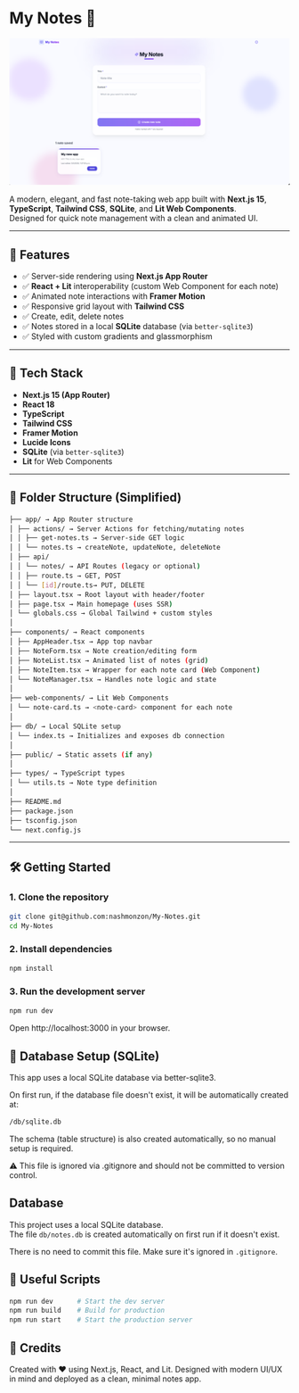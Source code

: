 # My Notes 📝

![My Notes App Preview](./My-NotesImg.png)

A modern, elegant, and fast note-taking web app built with **Next.js 15**, **TypeScript**, **Tailwind CSS**, **SQLite**, and **Lit Web Components**.  
Designed for quick note management with a clean and animated UI.

---

## 🚀 Features

- ✅ Server-side rendering using **Next.js App Router**
- ✅ **React + Lit** interoperability (custom Web Component for each note)
- ✅ Animated note interactions with **Framer Motion**
- ✅ Responsive grid layout with **Tailwind CSS**
- ✅ Create, edit, delete notes
- ✅ Notes stored in a local **SQLite** database (via `better-sqlite3`)
- ✅ Styled with custom gradients and glassmorphism

---

## 🧱 Tech Stack

- **Next.js 15 (App Router)**
- **React 18**
- **TypeScript**
- **Tailwind CSS**
- **Framer Motion**
- **Lucide Icons**
- **SQLite** (via `better-sqlite3`)
- **Lit** for Web Components

---

## 📁 Folder Structure (Simplified)

```bash
├── app/ → App Router structure
│ ├── actions/ → Server Actions for fetching/mutating notes
│ │ ├── get-notes.ts → Server-side GET logic
│ │ └── notes.ts → createNote, updateNote, deleteNote
│ ├── api/
│ │ └── notes/ → API Routes (legacy or optional)
│ │ ├── route.ts → GET, POST
│ │ └── [id]/route.ts→ PUT, DELETE
│ ├── layout.tsx → Root layout with header/footer
│ ├── page.tsx → Main homepage (uses SSR)
│ └── globals.css → Global Tailwind + custom styles
│
├── components/ → React components
│ ├── AppHeader.tsx → App top navbar
│ ├── NoteForm.tsx → Note creation/editing form
│ ├── NoteList.tsx → Animated list of notes (grid)
│ ├── NoteItem.tsx → Wrapper for each note card (Web Component)
│ └── NoteManager.tsx → Handles note logic and state
│
├── web-components/ → Lit Web Components
│ └── note-card.ts → <note-card> component for each note
│
├── db/ → Local SQLite setup
│ └── index.ts → Initializes and exposes db connection
│
├── public/ → Static assets (if any)
│
├── types/ → TypeScript types
│ └── utils.ts → Note type definition
│
├── README.md
├── package.json
├── tsconfig.json
└── next.config.js
```

---

## 🛠️ Getting Started

### 1. Clone the repository

```bash
git clone git@github.com:nashmonzon/My-Notes.git
cd My-Notes
```

### 2. Install dependencies

```bash
npm install
```

### 3. Run the development server

```bash
npm run dev
```

Open http://localhost:3000 in your browser.

## 💾 Database Setup (SQLite)

This app uses a local SQLite database via better-sqlite3.

On first run, if the database file doesn't exist, it will be automatically created at:

```bash
/db/sqlite.db
```

The schema (table structure) is also created automatically, so no manual setup is required.

⚠️ This file is ignored via .gitignore and should not be committed to version control.

## Database

This project uses a local SQLite database.  
The file `db/notes.db` is created automatically on first run if it doesn't exist.

There is no need to commit this file. Make sure it's ignored in `.gitignore`.

## 🧪 Useful Scripts

```bash
npm run dev      # Start the dev server
npm run build    # Build for production
npm run start    # Start the production server
```

## 🙌 Credits

Created with ❤️ using Next.js, React, and Lit.
Designed with modern UI/UX in mind and deployed as a clean, minimal notes app.
